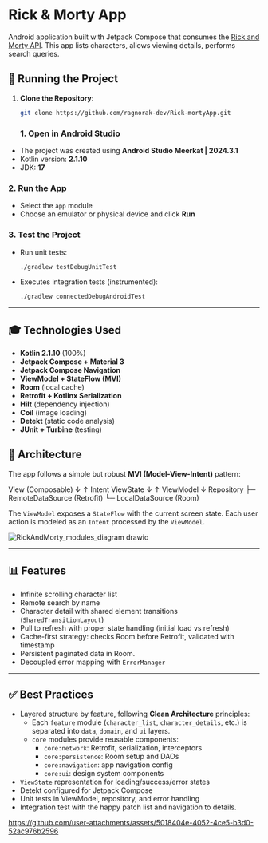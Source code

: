 # Rick & Morty App

Android application built with Jetpack Compose that consumes the [Rick and Morty API](https://rickandmortyapi.com/). This app lists characters, allows viewing details, performs search queries.

## 🧪 Running the Project

1. **Clone the Repository:**
   ```bash
   git clone https://github.com/ragnorak-dev/Rick-mortyApp.git
   ```
   ### 1. Open in Android Studio
- The project was created using **Android Studio Meerkat | 2024.3.1**
- Kotlin version: **2.1.10**
- JDK: **17**

### 2. Run the App
- Select the `app` module
- Choose an emulator or physical device and click **Run**

### 3. Test the Project

- Run unit tests:
  ```bash
  ./gradlew testDebugUnitTest

- Executes integration tests (instrumented):
     ```bash
     ./gradlew connectedDebugAndroidTest
     ```

---

## 🎓 Technologies Used

- **Kotlin 2.1.10** (100%)
- **Jetpack Compose + Material 3**
- **Jetpack Compose Navigation**
- **ViewModel + StateFlow (MVI)**
- **Room** (local cache)
- **Retrofit + Kotlinx Serialization**
- **Hilt** (dependency injection)
- **Coil** (image loading)
- **Detekt** (static code analysis)
- **JUnit + Turbine** (testing)

## 🚀 Architecture

The app follows a simple but robust **MVI (Model-View-Intent)** pattern:

View (Composable)
↓    ↑
Intent   ViewState
↓    ↑
ViewModel
↓
Repository
├─️ RemoteDataSource (Retrofit)
└─️ LocalDataSource (Room)

The `ViewModel` exposes a `StateFlow` with the current screen state. Each user action is modeled as an `Intent` processed by the `ViewModel`.

![RickAndMorty_modules_diagram drawio](https://github.com/user-attachments/assets/a832f452-2797-40c6-ae64-07fe9c718126)

---

## 📊 Features

- Infinite scrolling character list
- Remote search by name
- Character detail with shared element transitions (`SharedTransitionLayout`)
- Pull to refresh with proper state handling (initial load vs refresh)
- Cache-first strategy: checks Room before Retrofit, validated with timestamp
- Persistent paginated data in Room.
- Decoupled error mapping with `ErrorManager`

---

## ✅ Best Practices

- Layered structure by feature, following **Clean Architecture** principles:
    - Each `feature` module (`character_list`, `character_details`, etc.) is separated into `data`, `domain`, and `ui` layers.
    - `core` modules provide reusable components:
        - `core:network`: Retrofit, serialization, interceptors
        - `core:persistence`: Room setup and DAOs
        - `core:navigation`: app navigation config
        - `core:ui`: design system components
- `ViewState` representation for loading/success/error states
- Detekt configured for Jetpack Compose
- Unit tests in ViewModel, repository, and error handling
- Integration test with the happy patch list and navigation to details.



https://github.com/user-attachments/assets/5018404e-4052-4ce5-b3d0-52ac976b2596



